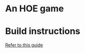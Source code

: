 # An HOE game

# Build instructions
[Refer to this guide](https://github.com/HO-org/HOE/blob/master/CLONEGAMEPROJ.md)
